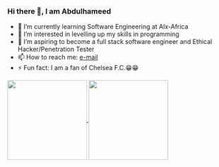 ### Hi there 👋, I am Abdulhameed

- 🔭 I’m currently learning Software Engineering at Alx-Africa
- 🌱 I’m interested in levelling up my skills in programming
- 👯 I’m aspiring to become a full stack software engineer and Ethical Hacker/Penetration Tester
- 📫 How to reach me: [e-mail](https://mail.google.com/mail/u/0/#inbox)
- ⚡ Fun fact: I am a fan of Chelsea F.C.😁😁

<a href="https://github.com/anuraghazra/github-readme-stats">
  <img height="180px" align="center" src="https://github-readme-stats.vercel.app/api?username=Elhameed&show_icons=true&theme=jolly&layout=compact" />
</a>
<a href="https://github.com/anuraghazra/convoychat">
  <img height="180px" align="center" src="https://github-readme-stats.vercel.app/api/top-langs/?username=Elhameed&langs_count=8&theme=jolly&layout=compact" />
</a>

